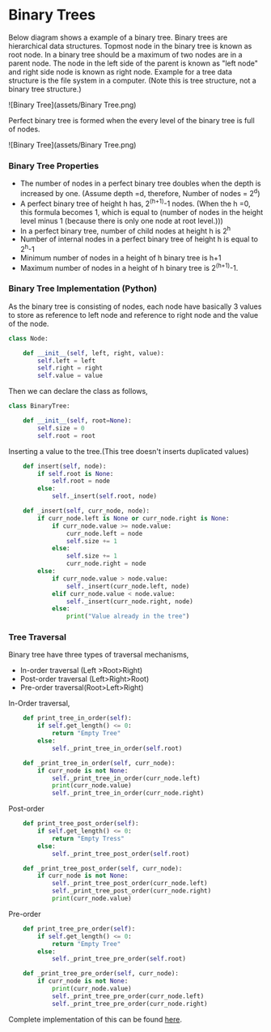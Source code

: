 # Binary Trees



Below diagram shows a example of a binary tree. Binary trees are hierarchical data structures. Topmost node in the binary tree is known as root node. In a binary tree should be a maximum of two nodes are in a parent node. The node in the left side of the parent is known as "left node" and right side node is known as right node. Example for a tree data structure is  the file system in a computer. (Note this is tree structure, not a binary tree structure.)



![Binary Tree](assets/Binary Tree.png)



Perfect binary tree is formed when the every level of the binary tree is full of nodes.



![Binary Tree](assets/Binary Tree.png)

### Binary Tree Properties

- The number of nodes in a perfect binary tree doubles when the depth is increased by one. (Assume depth =d, therefore, Number of nodes = 2<sup>d</sup>)
- A perfect binary tree of height h has, 2<sup>(h+1)</sup>-1 nodes. (When the h =0, this formula becomes 1, which is equal to (number of nodes in the height level minus 1 (because there is only one node at root level.)))
- In a perfect binary tree, number of child nodes at height h is 2<sup>h</sup>
- Number of internal nodes in a perfect binary tree of height h is equal to 2<sup>h</sup>-1
- Minimum number of nodes in a height of h binary tree is h+1
- Maximum number of nodes in a height of h binary tree is  2<sup>(h+1)</sup>-1.

### Binary Tree Implementation (Python)

As the binary tree is consisting of nodes, each node have basically 3 values to store as reference to left node and reference to right node and the value of the node.

```python
class Node:

    def __init__(self, left, right, value):
        self.left = left
        self.right = right
        self.value = value
```

Then we can declare the class as follows,

```python
class BinaryTree:

    def __init__(self, root=None):
        self.size = 0
        self.root = root

```

Inserting a value to the tree.(This tree doesn't inserts duplicated values)

```python
    def insert(self, node):
        if self.root is None:
            self.root = node
        else:
            self._insert(self.root, node)

    def _insert(self, curr_node, node):
        if curr_node.left is None or curr_node.right is None:
            if curr_node.value >= node.value:
                curr_node.left = node
                self.size += 1
            else:
                self.size += 1
                curr_node.right = node
        else:
            if curr_node.value > node.value:
                self._insert(curr_node.left, node)
            elif curr_node.value < node.value:
                self._insert(curr_node.right, node)
            else:
                print("Value already in the tree")

```

### Tree Traversal

Binary tree have three types of traversal mechanisms,

- In-order traversal (Left >Root>Right)
- Post-order traversal (Left>Right>Root)
- Pre-order traversal(Root>Left>Right)

In-Order traversal,

```python
    def print_tree_in_order(self):
        if self.get_length() <= 0:
            return "Empty Tree"
        else:
            self._print_tree_in_order(self.root)

    def _print_tree_in_order(self, curr_node):
        if curr_node is not None:
            self._print_tree_in_order(curr_node.left)
            print(curr_node.value)
            self._print_tree_in_order(curr_node.right)
```

Post-order

```python
    def print_tree_post_order(self):
        if self.get_length() <= 0:
            return "Empty Tress"
        else:
            self._print_tree_post_order(self.root)

    def _print_tree_post_order(self, curr_node):
        if curr_node is not None:
            self._print_tree_post_order(curr_node.left)
            self._print_tree_post_order(curr_node.right)
            print(curr_node.value)
```

Pre-order

```python
    def print_tree_pre_order(self):
        if self.get_length() <= 0:
            return "Empty Tree"
        else:
            self._print_tree_pre_order(self.root)

    def _print_tree_pre_order(self, curr_node):
        if curr_node is not None:
            print(curr_node.value)
            self._print_tree_pre_order(curr_node.left)
            self._print_tree_pre_order(curr_node.right)
```

Complete implementation of this can be found [here](https://github.com/erandakarachchi/pydsa/blob/master/binary_tree.py).